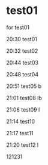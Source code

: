 # test01
for test01

20:30  test01

20:32  test02

20:44  test03

20:48  test04

20:51  test05 b

21:01  test08 lb

21:06  test09  l

21:14   test10

21:17  test11

21:20  test12 l

121231